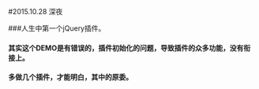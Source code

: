 #2015.10.28 深夜

###人生中第一个jQuery插件。

#### 其实这个DEMO是有错误的，插件初始化的问题，导致插件的众多功能，没有衔接上。
#### 多做几个插件，才能明白，其中的原委。